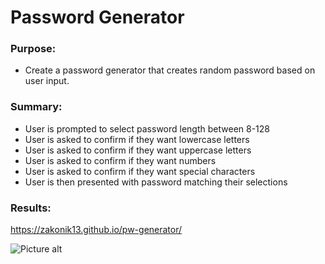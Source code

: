 
# Password Generator

### Purpose:

   * Create a password generator that creates random password based on user input.

### Summary:

   * User is prompted to select password length between 8-128
   * User is asked to confirm if they want lowercase letters
   * User is asked to confirm if they want uppercase letters
   * User is asked to confirm if they want numbers
   * User is asked to confirm if they want special characters
   * User is then presented with password matching their selections


### Results:

https://zakonik13.github.io/pw-generator/

![Picture alt](https://www.webpagescreenshot.info/image-url/tgwFwpDxu "Password Generator")
